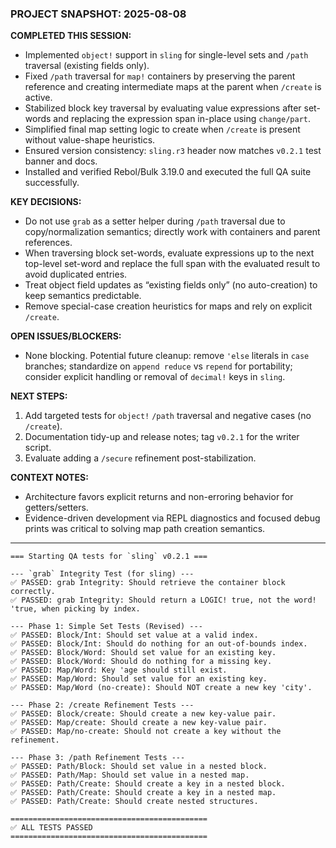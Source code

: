### PROJECT SNAPSHOT: 2025-08-08

**COMPLETED THIS SESSION:**
*   Implemented `object!` support in `sling` for single-level sets and `/path` traversal (existing fields only).
*   Fixed `/path` traversal for `map!` containers by preserving the parent reference and creating intermediate maps at the parent when `/create` is active.
*   Stabilized block key traversal by evaluating value expressions after set-words and replacing the expression span in-place using `change/part`.
*   Simplified final map setting logic to create when `/create` is present without value-shape heuristics.
*   Ensured version consistency: `sling.r3` header now matches `v0.2.1` test banner and docs.
*   Installed and verified Rebol/Bulk 3.19.0 and executed the full QA suite successfully.

**KEY DECISIONS:**
*   Do not use `grab` as a setter helper during `/path` traversal due to copy/normalization semantics; directly work with containers and parent references.
*   When traversing block set-words, evaluate expressions up to the next top-level set-word and replace the full span with the evaluated result to avoid duplicated entries.
*   Treat object field updates as “existing fields only” (no auto-creation) to keep semantics predictable.
*   Remove special-case creation heuristics for maps and rely on explicit `/create`.

**OPEN ISSUES/BLOCKERS:**
*   None blocking. Potential future cleanup: remove `'else` literals in `case` branches; standardize on `append reduce` vs `repend` for portability; consider explicit handling or removal of `decimal!` keys in `sling`.

**NEXT STEPS:**
1.  Add targeted tests for `object!` `/path` traversal and negative cases (no `/create`).
2.  Documentation tidy-up and release notes; tag `v0.2.1` for the writer script.
3.  Evaluate adding a `/secure` refinement post-stabilization.

**CONTEXT NOTES:**
*   Architecture favors explicit returns and non-erroring behavior for getters/setters.
*   Evidence-driven development via REPL diagnostics and focused debug prints was critical to solving map path creation semantics.

---
```
=== Starting QA tests for `sling` v0.2.1 ===

--- `grab` Integrity Test (for sling) ---
✅ PASSED: grab Integrity: Should retrieve the container block correctly.
✅ PASSED: grab Integrity: Should return a LOGIC! true, not the word! 'true, when picking by index.

--- Phase 1: Simple Set Tests (Revised) ---
✅ PASSED: Block/Int: Should set value at a valid index.
✅ PASSED: Block/Int: Should do nothing for an out-of-bounds index.
✅ PASSED: Block/Word: Should set value for an existing key.
✅ PASSED: Block/Word: Should do nothing for a missing key.
✅ PASSED: Map/Word: Key 'age should still exist.
✅ PASSED: Map/Word: Should set value for an existing key.
✅ PASSED: Map/Word (no-create): Should NOT create a new key 'city'.

--- Phase 2: /create Refinement Tests ---
✅ PASSED: Block/create: Should create a new key-value pair.
✅ PASSED: Map/create: Should create a new key-value pair.
✅ PASSED: Map/no-create: Should not create a key without the refinement.

--- Phase 3: /path Refinement Tests ---
✅ PASSED: Path/Block: Should set value in a nested block.
✅ PASSED: Path/Map: Should set value in a nested map.
✅ PASSED: Path/Create: Should create a key in a nested block.
✅ PASSED: Path/Create: Should create a key in a nested map.
✅ PASSED: Path/Create: Should create nested structures.

============================================
✅ ALL TESTS PASSED
============================================
```
